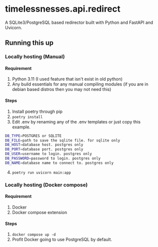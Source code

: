 # timelessnesses.api.redirect
A SQLite3/PostgreSQL based redirector built with Python and FastAPI and Uvicorn.

## Running this up
### Locally hosting (Manual)
#### Requirement
1. Python 3.11 (I used feature that isn't exist in old python)
2. Any build essentials for any manual compiling modules (if you are in debian based distros then you may not need this)
#### Steps
1. Install poetry through pip
2. `poetry install`
3. Edit .env by renaming any of the .env templates or just copy this example.

```sh
DB_TYPE=POSTGRES or SQLITE
DB_FILE=path to save the sqlite file. for sqlite only
DB_HOST=database host. postgres only
DB_PORT=database port. postgres only
DB_USER=username to login. postgres only
DB_PASSWORD=password to login. postgres only
DB_NAME=database name to connect to. postgres only
```

4. `poetry run uvicorn main:app`
### Locally hosting (Docker compose)
#### Requirement
1. Docker
2. Docker compose extension
#### Steps
1. `docker compose up -d`
2. Profit
Docker going to use PostgreSQL by default.
